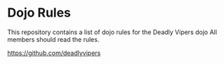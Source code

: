 Dojo Rules
==========

This repository contains a list of dojo rules for the Deadly Vipers dojo
All members should read the rules.

https://github.com/deadlyvipers
